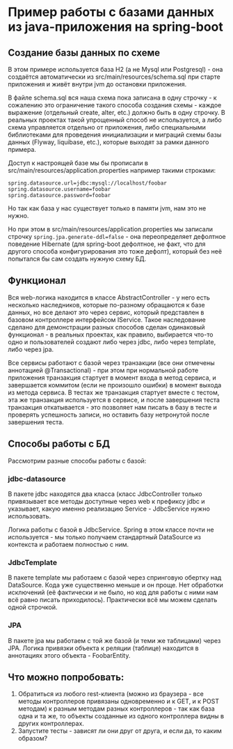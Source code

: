 # Пример работы с базами данных из java-приложения на spring-boot

## Создание базы данных по схеме

В этом примере используется база H2 (а не Mysql или Postgresql) - она создаётся автоматически из src/main/resources/schema.sql при старте приложения и живёт внутри jvm до остановки приложения.

В файле schema.sql вся наша схема пока записана в одну строчку - к сожалению это ограничение такого способа создания схемы - каждое выражение (отдельный create, alter, etc.) должно быть в одну строчку. В реальных проектах такой упрощенный способ не используется, а либо схема управляется отдельно от приложения, либо специальными библиотеками для проведения инициализации и миграций схемы базы данных (Flyway, liquibase, etc.), которые выходят за рамки данного примера.

Доступ к настроящей базе мы бы прописали в src/main/resources/application.properties например такими строками:
```
spring.datasource.url=jdbc:mysql://localhost/foobar
spring.datasource.username=foobar
spring.datasource.password=foobar
```
Но так как база у нас существует только в памяти jvm, нам это не нужно.

Но при этом в src/main/resources/application.properties мы записали строчку `spring.jpa.generate-ddl=false` - она переопределяет дефолтное поведение Hibernate (для spring-boot дефолтное, не факт, что для другого способа конфигурирования это тоже дефолт), который без неё попытался бы сам создать нужную схему БД.

## Функционал

Вся web-логика находится в классе AbstractController - у него есть несколько наследников, которые по-разному обращаются к базе данных, но все делают это через сервис, который представлен в базовом контроллере интерфейсом IService. Такое наследование сделано для демонстрации разных способов сделан одинаковый функционал - в реальных проектах, как правило, выбирается что-то одно и пользователей создают либо через jdbc, либо через template, либо через jpa. 

Все сервисы работают с базой через транзакции (все они отмечены аннотацией @Transactional) - при этом при нормальной работе приложения транзакция стартует в момент входа в метод сервиса, и завершается коммитом (если не произошло ошибки) в момент выхода из метода сервиса. В тестах же транзакция стартует вместе с тестом, эта же транзакция используется в сервисе, и после завершения теста транзакция откатывается - это позволяет нам писать в базу в тесте и проверять успешность записи, но оставить базу нетронутой после завершения теста.


## Способы работы с БД

Рассмотрим разные способы работы с базой:
### jdbc-datasource
В пакете jdbc находятся два класса (класс JdbcController только привязывает все методы доступные через web к префиксу jdbc и указывает, какую именно реализацию Service - JdbcService нужно использовать.

Логика работы с базой в JdbcService. Spring в этом классе почти не используется - мы только получаем стандартный DataSource из контекста и работаем полностью с ним.


### JdbcTemplate
В пакете template мы работаем с базой через спринговую обертку над DataSource. Кода уже существенно меньше и он проще. Нет обработки исключений (её фактически и не было, но код для работы с ними нам всё равно писать приходилось). Практически всё мы можем сделать одной строчкой.

### JPA
В пакете jpa мы работаем с той же базой (и теми же таблицами) через JPA. Логика привязки объекта к реляции (таблице) находится в аннотациях этого объекта - FoobarEntity.

## Что можно попробовать:

1. Обратиться из любого rest-клиента (можно из браузера - все методы контроллеров привязаны одновременно и к GET, и к POST методам) к разным методам разных контроллеров - так как база одна и та же, то объекты созданные из одного контроллера видны в других контроллерах.
2. Запустите тесты - зависят ли они друг от друга, и если да, то каким образом?
